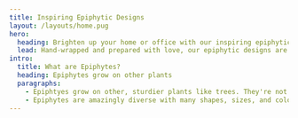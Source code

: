 ```yaml
---
title: Inspiring Epiphytic Designs
layout: /layouts/home.pug
hero:
  heading: Brighten up your home or office with our inspiring epiphytic designs.
  lead: Hand-wrapped and prepared with love, our epiphytic designs are sure to brighten up your space with the natural beauty and dazzling colors of tillandsias and orchids.
intro:
  title: What are Epiphytes?
  heading: Epiphytes grow on other plants
  paragraphs:
    - Epiphtyes grow on other, sturdier plants like trees. They're not parasites; they don't drain their hosts of water, energy, or nutrients, but they do take advantage of the easier access to sunlight. They only use their hosts for physical support, though in some cases their hosts will use the water and nutrients stored in epiphytes. Epiphytes give back.
    - Epiphytes are amazingly diverse with many shapes, sizes, and colors. We specialize in Orchids and Tillandsias.
---
```

